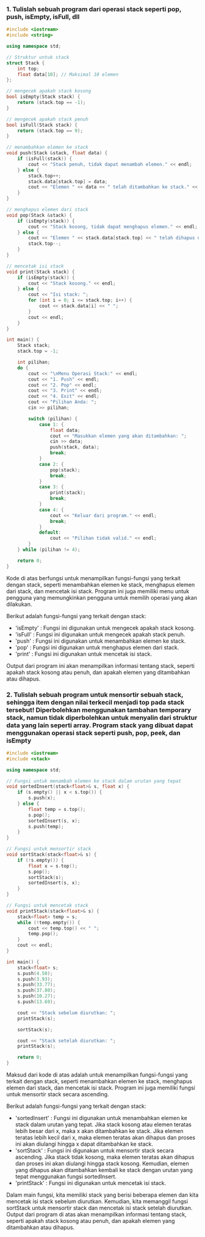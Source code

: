 ### 1.	Tulislah sebuah program dari operasi stack seperti pop, push, isEmpty, isFull, dll

```c++
#include <iostream>
#include <string>

using namespace std;

// Struktur untuk stack
struct Stack {
    int top;
    float data[10]; // Maksimal 10 elemen
};

// mengecek apakah stack kosong
bool isEmpty(Stack stack) {
    return (stack.top == -1);
}

// mengecek apakah stack penuh
bool isFull(Stack stack) {
    return (stack.top == 9);
}

// menambahkan elemen ke stack
void push(Stack &stack, float data) {
    if (isFull(stack)) {
        cout << "Stack penuh, tidak dapat menambah elemen." << endl;
    } else {
        stack.top++;
        stack.data[stack.top] = data;
        cout << "Elemen " << data << " telah ditambahkan ke stack." << endl;
    }
}

// menghapus elemen dari stack
void pop(Stack &stack) {
    if (isEmpty(stack)) {
        cout << "Stack kosong, tidak dapat menghapus elemen." << endl;
    } else {
        cout << "Elemen " << stack.data[stack.top] << " telah dihapus dari stack." << endl;
        stack.top--;
    }
}

// mencetak isi stack
void print(Stack stack) {
    if (isEmpty(stack)) {
        cout << "Stack kosong." << endl;
    } else {
        cout << "Isi stack: ";
        for (int i = 0; i <= stack.top; i++) {
            cout << stack.data[i] << " ";
        }
        cout << endl;
    }
}

int main() {
    Stack stack;
    stack.top = -1;

    int pilihan;
    do {
        cout << "\nMenu Operasi Stack:" << endl;
        cout << "1. Push" << endl;
        cout << "2. Pop" << endl;
        cout << "3. Print" << endl;
        cout << "4. Exit" << endl;
        cout << "Pilihan Anda: ";
        cin >> pilihan;

        switch (pilihan) {
            case 1: {
                float data;
                cout << "Masukkan elemen yang akan ditambahkan: ";
                cin >> data;
                push(stack, data);
                break;
            }
            case 2: {
                pop(stack);
                break;
            }
            case 3: {
                print(stack);
                break;
            }
            case 4: {
                cout << "Keluar dari program." << endl;
                break;
            }
            default:
                cout << "Pilihan tidak valid." << endl;
        }
    } while (pilihan != 4);

    return 0;
}
```

Kode di atas berfungsi untuk menampilkan fungsi-fungsi yang terkait dengan stack, seperti menambahkan elemen ke stack, menghapus elemen dari stack, dan mencetak isi stack. Program ini juga memiliki menu untuk pengguna yang memungkinkan pengguna untuk memilih operasi yang akan dilakukan.

Berikut adalah fungsi-fungsi yang terkait dengan stack:
- 'isEmpty' : Fungsi ini digunakan untuk mengecek apakah stack kosong.
- 'isFull' : Fungsi ini digunakan untuk mengecek apakah stack penuh.
- 'push' : Fungsi ini digunakan untuk menambahkan elemen ke stack.
- 'pop' : Fungsi ini digunakan untuk menghapus elemen dari stack.
- 'print' : Fungsi ini digunakan untuk mencetak isi stack.

Output dari program ini akan menampilkan informasi tentang stack, seperti apakah stack kosong atau penuh, dan apakah elemen yang ditambahkan atau dihapus.


### 2.	Tulislah sebuah program untuk mensortir sebuah stack, sehingga item dengan nilai terkecil menjadi top pada stack tersebut! Diperbolehkan menggunakan tambahan temporary stack, namun tidak diperbolehkan untuk menyalin dari struktur data yang lain seperti array.  Program stack yang dibuat dapat menggunakan operasi stack seperti push, pop, peek, dan isEmpty

```c++
#include <iostream>
#include <stack>

using namespace std;

// Fungsi untuk menambah elemen ke stack dalam urutan yang tepat
void sortedInsert(stack<float>& s, float x) {
    if (s.empty() || x < s.top()) {
        s.push(x);
    } else {
        float temp = s.top();
        s.pop();
        sortedInsert(s, x);
        s.push(temp);
    }
}

// Fungsi untuk mensortir stack
void sortStack(stack<float>& s) {
    if (!s.empty()) {
        float x = s.top();
        s.pop();
        sortStack(s);
        sortedInsert(s, x);
    }
}

// Fungsi untuk mencetak stack
void printStack(stack<float>& s) {
    stack<float> temp = s;
    while (!temp.empty()) {
        cout << temp.top() << " ";
        temp.pop();
    }
    cout << endl;
}

int main() {
    stack<float> s;
    s.push(4.50);
    s.push(3.93);
    s.push(33.77);
    s.push(37.80);
    s.push(10.27);
    s.push(13.69);

    cout << "Stack sebelum diurutkan: ";
    printStack(s);

    sortStack(s);

    cout << "Stack setelah diurutkan: ";
    printStack(s);

    return 0;
}
```

Maksud dari kode di atas adalah untuk menampilkan fungsi-fungsi yang terkait dengan stack, seperti menambahkan elemen ke stack, menghapus elemen dari stack, dan mencetak isi stack. Program ini juga memiliki fungsi untuk mensortir stack secara ascending.

Berikut adalah fungsi-fungsi yang terkait dengan stack:
- 'sortedInsert' : Fungsi ini digunakan untuk menambahkan elemen ke stack dalam urutan yang tepat. Jika stack kosong atau elemen teratas lebih besar dari x, maka x akan ditambahkan ke stack. Jika elemen teratas lebih kecil dari x, maka elemen teratas akan dihapus dan proses ini akan diulangi hingga x dapat ditambahkan ke stack.
- 'sortStack' : Fungsi ini digunakan untuk mensortir stack secara ascending. Jika stack tidak kosong, maka elemen teratas akan dihapus dan proses ini akan diulangi hingga stack kosong. Kemudian, elemen yang dihapus akan ditambahkan kembali ke stack dengan urutan yang tepat menggunakan fungsi sortedInsert.
- 'printStack' : Fungsi ini digunakan untuk mencetak isi stack.

Dalam main fungsi, kita memiliki stack yang berisi beberapa elemen dan kita mencetak isi stack sebelum diurutkan. Kemudian, kita memanggil fungsi sortStack untuk mensortir stack dan mencetak isi stack setelah diurutkan. Output dari program di atas akan menampilkan informasi tentang stack, seperti apakah stack kosong atau penuh, dan apakah elemen yang ditambahkan atau dihapus.